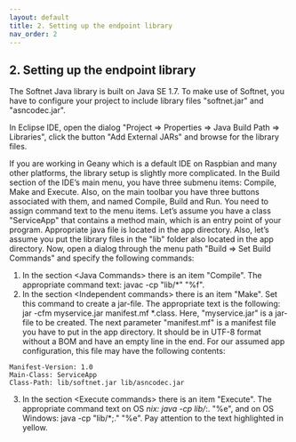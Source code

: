 ```yaml
---
layout: default
title: 2. Setting up the endpoint library
nav_order: 2
---
```


## 2. Setting up the endpoint library

The Softnet Java library is built on Java SE 1.7. To make use of Softnet, you have to configure your project to include library files "softnet.jar" and "asncodec.jar".  

In Eclipse IDE, open the dialog "Project => Properties => Java Build Path => Libraries", click the button "Add External JARs" and browse for the library files.  

If you are working in Geany which is a default IDE on Raspbian and many other platforms, the library setup is slightly more complicated. In the Build section of the IDE’s main menu, you have three submenu items: Compile, Make and Execute. Also, on the main toolbar you have three buttons associated with them, and named Compile, Build and Run. You need to assign command text to the menu items. Let’s assume you have a class "ServiceApp" that contains a method main, which is an entry point of your program. Appropriate java file is located in the app directory. Also, let’s assume you put the library files in the "lib" folder also located in the app directory. Now, open a dialog through the menu path "Build => Set Build Commands" and specify the following commands:
1. In the section &lt;Java Commands&gt; there is an item "Compile". The appropriate command text: <span class="text-orange">javac -cp "lib/*" "%f"</span>.
2. In the section &lt;Independent commands&gt; there is an item "Make". Set this command to create a jar-file. The appropriate text is the following: <span class="text-orange">jar -cfm myservice.jar manifest.mf *.class</span>. Here, "myservice.jar" is a jar-file to be created. The next parameter "manifest.mf" is a manifest file you have to put in the app directory. It should be in UTF-8 format without a BOM and have an empty line in the end. For our assumed app configuration, this file may have the following contents:  
```
Manifest-Version: 1.0
Main-Class: ServiceApp
Class-Path: lib/softnet.jar lib/asncodec.jar
```
3. In the section &lt;Execute commands&gt; there is an item "Execute". The appropriate command text on OS *nix: <span class="text-orange">java -cp <span class="text-highlighted">lib/*:.</span> "%e"</span>, and on OS Windows: <span class="text-orange">java -cp <span class="text-highlighted">"lib/*;."</span> "%e"</span>. Pay attention to the text highlighted in yellow.
